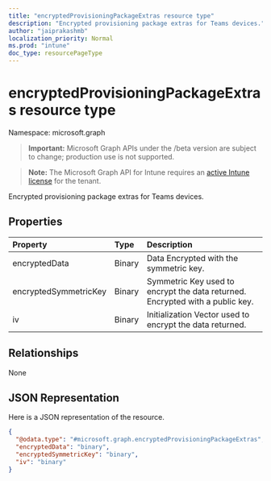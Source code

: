 ```yaml
---
title: "encryptedProvisioningPackageExtras resource type"
description: "Encrypted provisioning package extras for Teams devices."
author: "jaiprakashmb"
localization_priority: Normal
ms.prod: "intune"
doc_type: resourcePageType
---
```


# encryptedProvisioningPackageExtras resource type

Namespace: microsoft.graph

> **Important:** Microsoft Graph APIs under the /beta version are subject to change; production use is not supported.

> **Note:** The Microsoft Graph API for Intune requires an [active Intune license](https://go.microsoft.com/fwlink/?linkid=839381) for the tenant.

Encrypted provisioning package extras for Teams devices.

## Properties
|Property|Type|Description|
|:---|:---|:---|
|encryptedData|Binary|Data Encrypted with the symmetric key.|
|encryptedSymmetricKey|Binary|Symmetric Key used to encrypt the data returned. Encrypted with a public key.|
|iv|Binary|Initialization Vector used to encrypt the data returned.|

## Relationships
None

## JSON Representation
Here is a JSON representation of the resource.
<!-- {
  "blockType": "resource",
  "@odata.type": "microsoft.graph.encryptedProvisioningPackageExtras"
}
-->
``` json
{
  "@odata.type": "#microsoft.graph.encryptedProvisioningPackageExtras",
  "encryptedData": "binary",
  "encryptedSymmetricKey": "binary",
  "iv": "binary"
}
```
